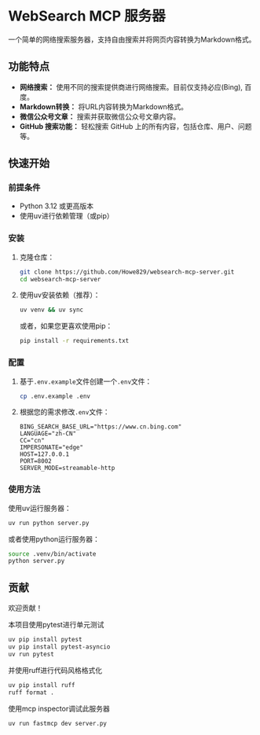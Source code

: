 # WebSearch MCP 服务器

一个简单的网络搜索服务器，支持自由搜索并将网页内容转换为Markdown格式。

## 功能特点

-   **网络搜索：** 使用不同的搜索提供商进行网络搜索。目前仅支持必应(Bing), 百度。
-   **Markdown转换：** 将URL内容转换为Markdown格式。
-   **微信公众号文章：** 搜索并获取微信公众号文章内容。
-   **GitHub 搜索功能：** 轻松搜索 GitHub 上的所有内容，包括仓库、用户、问题等。

## 快速开始

### 前提条件

-   Python 3.12 或更高版本
-   使用uv进行依赖管理（或pip）

### 安装

1.  克隆仓库：

    ```bash
    git clone https://github.com/Howe829/websearch-mcp-server.git
    cd websearch-mcp-server
    ```

2.  使用uv安装依赖（推荐）：

    ```bash
    uv venv && uv sync
    ```

    或者，如果您更喜欢使用pip：

    ```bash
    pip install -r requirements.txt
    ```

### 配置

1.  基于`.env.example`文件创建一个`.env`文件：

    ```bash
    cp .env.example .env
    ```

2.  根据您的需求修改`.env`文件：

    ```
    BING_SEARCH_BASE_URL="https://www.cn.bing.com"
    LANGUAGE="zh-CN"
    CC="cn"
    IMPERSONATE="edge"
    HOST=127.0.0.1
    PORT=8002
    SERVER_MODE=streamable-http
    ```

### 使用方法

使用uv运行服务器：

```bash
uv run python server.py
```

或者使用python运行服务器：

```bash
source .venv/bin/activate
python server.py
```

## 贡献
欢迎贡献！

本项目使用pytest进行单元测试
```bash
uv pip install pytest
uv pip install pytest-asyncio
uv run pytest
```

并使用ruff进行代码风格格式化
```bash
uv pip install ruff
ruff format .
```

使用mcp inspector调试此服务器
```bash
uv run fastmcp dev server.py
```

